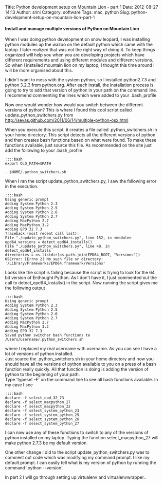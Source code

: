 Title: Python development setup on Mountain Lion - part 1
Date: 2012-08-27 14:13
Author: srini
Category: software
Tags: mac, python
Slug: python-development-setup-on-mountain-lion-part-1

#### Install and manage multiple versions of Python on Mountain Lion

When I was doing python development on snow leopard, I was installing
python modules up the wazoo on the default python which came with the
laptop. I later realized that was not the right way of doing it. To keep
things organized will help you when you are developing projects which
have different requirements and using different modules and different
versions. So when I installed mountain lion on my laptop, I thought this
time around I will be more organised about this.

I didn't want to mess with the system python, so I installed python2.7.3
and python 3.2.3 from python.org. After each install, the installation
process is going to try to add that version of python in your path on
the command line. I recommend commenting the lines which were added to
your .bash_profile

Now one would wonder how would you switch between the different versions
of python? This is where I found this cool script called
update_python_switchers.py from
<http://sevas.github.com/2011/06/14/multiple-python-osx.html>

When you execute this script, it creates a file called
.python_switchers.sh in your home directory. This script detects all
the different versions of python and then creates bash functions based
on what were found. To make these functions available, just source this
file. As recommended on the site just add the following to your
.bash_profile  

    ::::bash  
    export OLD_PATH=$PATH
    
    . $HOME/.python_switchers.sh  


When I ran the script update_python_switchers.py, I saw the following
error in the execution.


    ::::bash  
    Using generic prompt  
    Adding System Python 2.3  
    Adding System Python 2.5  
    Adding System Python 2.6  
    Adding System Python 2.7  
    Adding MacPython 2.7  
    Adding MacPython 3.2  
    Adding EPD 32 7.3  
    Traceback (most recent call last):  
    File "./update_python_switchers.py", line 152, in <module>  
    epd64_versions = detect_epd64_installs()  
    File "./update_python_switchers.py", line 48, in
    detect_epd64_installs  
    directories = os.listdir(os.path.join(EPD64_ROOT, "Versions"))  
    OSError: [Errno 2] No such file or directory:
    '/Library/Frameworks/EPD64.framework/Versions'  


Looks like the script is failing because the script is trying to look
for the 64 bit version of Enthought Python. As I don't have it, I just
commented out the call to detect_epd64_installs() in the script. Now
running the script gives me the following output  

    ::::bash  
    Using generic prompt  
    Adding System Python 2.3  
    Adding System Python 2.5  
    Adding System Python 2.6  
    Adding System Python 2.7  
    Adding MacPython 2.7  
    Adding MacPython 3.2  
    Adding EPD 32 7.3  
    Saved python switcher bash functions to
    /Users/username/.python_switchers.sh  

where I replaced my real username with username. As you can see I have
a lot of versions of python installed.  
Just source the .python_switchers.sh in your home directory and now
you should have all the versions of python available to you on a press
of a bash function really quickly. All that function is doing is adding
the version of python to the beginning of your path.  
Type 'typeset -F' on the command line to see all bash functions
available. In my case I see  

    ::::bash  
    declare -f select_epd_32_73  
    declare -f select_macpython_27  
    declare -f select_macpython_32  
    declare -f select_system_python_23  
    declare -f select_system_python_25  
    declare -f select_system_python_26  
    declare -f select_system_python_27  


I can now use any of these functions to switch to any of the versions of
python installed on my laptop. Typing the function select_macpython_27
will make python 2.7.3 be my default version.

One other change I did to the script update_python_switchers.py was to
comment out code which was modifying my command prompt. I like my
default prompt. I can easily tell what is my version of python by
running the command 'python --version'.

In part 2 I will go through setting up virtualenv and
virtualenvwrapper..
